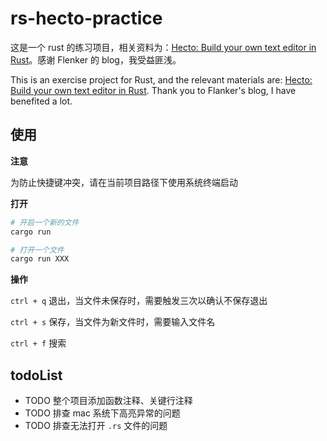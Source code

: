 # rs-hecto-practice

这是一个 rust 的练习项目，相关资料为：[Hecto: Build your own text editor in Rust](https://www.flenker.blog/hecto/)。感谢 Flenker 的 blog，我受益匪浅。

This is an exercise project for Rust, and the relevant materials are: [Hecto: Build your own text editor in Rust](https://www.flenker.blog/hecto/). Thank you to Flanker's blog, I have benefited a lot.

## 使用

**注意**

为防止快捷键冲突，请在当前项目路径下使用系统终端启动

**打开**

```bash
# 开启一个新的文件
cargo run

# 打开一个文件
cargo run XXX
```

**操作**

`ctrl + q` 退出，当文件未保存时，需要触发三次以确认不保存退出

`ctrl + s` 保存，当文件为新文件时，需要输入文件名

`ctrl + f` 搜索

## todoList

- TODO 整个项目添加函数注释、关键行注释
- TODO 排查 mac 系统下高亮异常的问题
- TODO 排查无法打开 `.rs` 文件的问题